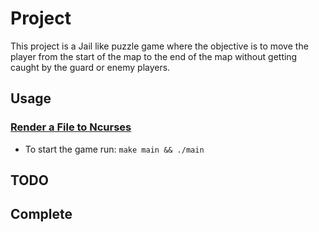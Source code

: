 # Project

This project is a Jail like puzzle game where the objective is to move the player
from the start of the map to the end of the map without getting caught by the guard
or enemy players.

## Usage

### <ins>Render a File to Ncurses</ins>
* To start the game run:
```make main && ./main```

## TODO

## Complete


